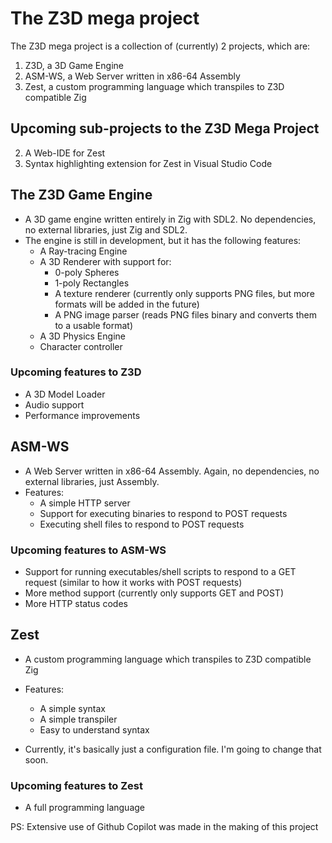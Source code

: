 # The Z3D mega project
The Z3D mega project is a collection of (currently) 2 projects, which are:
1. Z3D, a 3D Game Engine
2. ASM-WS, a Web Server written in x86-64 Assembly
3. Zest, a custom programming language which transpiles to Z3D compatible Zig

## Upcoming sub-projects to the Z3D Mega Project
2. A Web-IDE for Zest 
3. Syntax highlighting extension for Zest in Visual Studio Code

## The Z3D Game Engine
- A 3D game engine written entirely in Zig with SDL2. No dependencies, no external libraries, just Zig and SDL2.
- The engine is still in development, but it has the following features:
    - A Ray-tracing Engine
    - A 3D Renderer with support for:
        - 0-poly Spheres
        - 1-poly Rectangles
        - A texture renderer (currently only supports PNG files, but more formats will be added in the future)
        - A PNG image parser (reads PNG files binary and converts them to a usable format)
    - A 3D Physics Engine
    - Character controller

### Upcoming features to Z3D
- A 3D Model Loader
- Audio support
- Performance improvements

## ASM-WS
- A Web Server written in x86-64 Assembly. Again, no dependencies, no external libraries, just Assembly.
- Features:
    - A simple HTTP server
    - Support for executing binaries to respond to POST requests
    - Executing shell files to respond to POST requests

### Upcoming features to ASM-WS
- Support for running executables/shell scripts to respond to a GET request (similar to how it works with POST requests)
- More method support (currently only supports GET and POST)
- More HTTP status codes

## Zest
- A custom programming language which transpiles to Z3D compatible Zig
- Features:
    - A simple syntax
    - A simple transpiler
    - Easy to understand syntax

- Currently, it's basically just a configuration file. I'm going to change that soon.

### Upcoming features to Zest
- A full programming language

PS: Extensive use of Github Copilot was made in the making of this project
